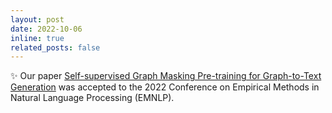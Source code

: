 ```yaml
---
layout: post
date: 2022-10-06
inline: true
related_posts: false
---
```


:sparkles: Our paper <a href="https://aclanthology.org/2022.emnlp-main.321/">Self-supervised Graph Masking Pre-training for Graph-to-Text Generation</a> was accepted to the 2022 Conference on Empirical Methods in Natural Language Processing (EMNLP).

